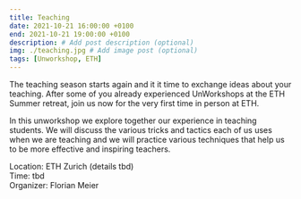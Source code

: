 ```yaml
---
title: Teaching
date: 2021-10-21 16:00:00 +0100
end: 2021-10-21 19:00:00 +0100
description: # Add post description (optional)
img: ./teaching.jpg # Add image post (optional)
tags: [Unworkshop, ETH]
---
```


The teaching season starts again and it it time to exchange ideas about your
teaching. After some of you already experienced UnWorkshops at the ETH Summer
retreat, join us now for the very first time in person at ETH.

In this unworkshop we explore together our experience in teaching students. We
will discuss the various tricks and tactics each of us uses when we are
teaching and we will practice various techniques that help us to be more
effective and inspiring teachers.

Location: ETH Zurich (details tbd)  
Time: tbd  
Organizer: Florian Meier

